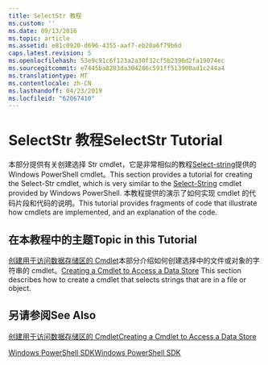 ```yaml
---
title: SelectStr 教程
ms.custom: ''
ms.date: 09/13/2016
ms.topic: article
ms.assetid: e81c0920-d696-4355-aaf7-eb20a6f79b6d
caps.latest.revision: 5
ms.openlocfilehash: 53e9c91c6f123a2a30f32cf5b2396d2fa19074ec
ms.sourcegitcommit: e7445ba8203da304286c591ff513900ad1c244a4
ms.translationtype: MT
ms.contentlocale: zh-CN
ms.lasthandoff: 04/23/2019
ms.locfileid: "62067410"
---
```

# <a name="selectstr-tutorial"></a><span data-ttu-id="f2b42-102">SelectStr 教程</span><span class="sxs-lookup"><span data-stu-id="f2b42-102">SelectStr Tutorial</span></span>

<span data-ttu-id="f2b42-103">本部分提供有关创建选择 Str cmdlet，它是非常相似的教程[Select-string](/powershell/module/microsoft.powershell.utility/select-string)提供的 Windows PowerShell cmdlet。</span><span class="sxs-lookup"><span data-stu-id="f2b42-103">This section provides a tutorial for creating the Select-Str cmdlet, which is very similar to the [Select-String](/powershell/module/microsoft.powershell.utility/select-string) cmdlet provided by Windows PowerShell.</span></span> <span data-ttu-id="f2b42-104">本教程提供的演示了如何实现 cmdlet 的代码片段和代码的说明。</span><span class="sxs-lookup"><span data-stu-id="f2b42-104">This tutorial provides fragments of code that illustrate how cmdlets are implemented, and an explanation of the code.</span></span>

## <a name="topic-in-this-tutorial"></a><span data-ttu-id="f2b42-105">在本教程中的主题</span><span class="sxs-lookup"><span data-stu-id="f2b42-105">Topic in this Tutorial</span></span>

<span data-ttu-id="f2b42-106">[创建用于访问数据存储区的 Cmdlet](./creating-a-cmdlet-to-access-a-data-store.md)本部分介绍如何创建选择中的文件或对象的字符串的 cmdlet。</span><span class="sxs-lookup"><span data-stu-id="f2b42-106">[Creating a Cmdlet to Access a Data Store](./creating-a-cmdlet-to-access-a-data-store.md) This section describes how to create a cmdlet that selects strings that are in a file or object.</span></span>

## <a name="see-also"></a><span data-ttu-id="f2b42-107">另请参阅</span><span class="sxs-lookup"><span data-stu-id="f2b42-107">See Also</span></span>

[<span data-ttu-id="f2b42-108">创建用于访问数据存储区的 Cmdlet</span><span class="sxs-lookup"><span data-stu-id="f2b42-108">Creating a Cmdlet to Access a Data Store</span></span>](./creating-a-cmdlet-to-access-a-data-store.md)

[<span data-ttu-id="f2b42-109">Windows PowerShell SDK</span><span class="sxs-lookup"><span data-stu-id="f2b42-109">Windows PowerShell SDK</span></span>](../windows-powershell-reference.md)
